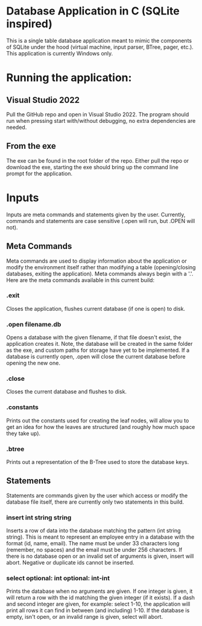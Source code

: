 # Database Application in C (SQLite inspired)

This is a single table database application meant to mimic the components of SQLite under the hood (virtual machine, input parser, BTree, pager, etc.). This application is currently Windows only.

# Running the application:

## Visual Studio 2022

Pull the GitHub repo and open in Visual Studio 2022. The program should run when pressing start with/without debugging, no extra dependencies are needed.

## From the exe

The exe can be found in the root folder of the repo. Either pull the repo or download the exe, starting the exe should bring up the command line prompt for the application.

# Inputs

Inputs are meta commands and statements given by the user. Currently, commands and statements are case sensitive (.open will run, but .OPEN will not).

## Meta Commands

Meta commands are used to display information about the application or modify the environment itself rather than modifying a table (opening/closing databases, exiting the application). Meta commands always begin with a '.'. Here are the meta commands available in this current build:

### .exit

Closes the application, flushes current database (if one is open) to disk.

### .open filename.db

Opens a database with the given filename, if that file doesn't exist, the application creates it. Note, the database will be created in the same folder as the exe, and custom paths for storage have yet to be implemented. If a database is currently open, .open will close the current database before opening the new one.

### .close

Closes the current database and flushes to disk.

### .constants

Prints out the constants used for creating the leaf nodes, will allow you to get an idea for how the leaves are structured (and roughly how much space they take up).

### .btree

Prints out a representation of the B-Tree used to store the database keys.

## Statements

Statements are commands given by the user which access or modify the database file itself, there are currently only two statements in this build.

### insert int string string

Inserts a row of data into the database matching the pattern (int string string). This is meant to represent an employee entry in a database with the format (id, name, email). The name must be under 33 characters long (remember, no spaces) and the email must be under 256 characters. If there is no database open or an invalid set of arguments is given, insert will abort. Negative or duplicate ids cannot be inserted.

### select optional: int optional: int-int

Prints the database when no arguments are given. If one integer is given, it will return a row with the id matching the given integer (if it exists). If a dash and second integer are given, for example: select 1-10, the application will print all rows it can find in between (and including) 1-10. If the database is empty, isn't open, or an invalid range is given, select will abort.
